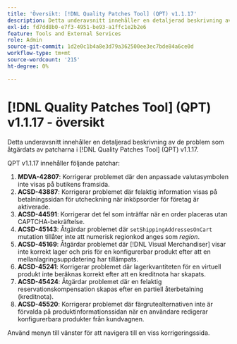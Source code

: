```yaml
---
title: 'Översikt: [!DNL Quality Patches Tool] (QPT) v1.1.17'
description: Detta underavsnitt innehåller en detaljerad beskrivning av de problem som åtgärdats av patcharna i [!DNL Quality Patches Tool] (QPT) v1.1.17.
exl-id: fd7dd8b0-e7f3-4951-be93-a1ffc1e2b2e6
feature: Tools and External Services
role: Admin
source-git-commit: 1d2e0c1b4a8e3d79a362500ee3ec7bde84a6ce0d
workflow-type: tm+mt
source-wordcount: '215'
ht-degree: 0%

---
```


# [!DNL Quality Patches Tool] (QPT) v1.1.17 - översikt

Detta underavsnitt innehåller en detaljerad beskrivning av de problem som åtgärdats av patcharna i [!DNL Quality Patches Tool] (QPT) v1.1.17.

QPT v1.1.17 innehåller följande patchar:

1. **MDVA-42807**: Korrigerar problemet där den anpassade valutasymbolen inte visas på butikens framsida.
1. **ACSD-43887**: Korrigerar problemet där felaktig information visas på betalningssidan för utcheckning när inköpsorder för företag är aktiverade.
1. **ACSD-44591**: Korrigerar det fel som inträffar när en order placeras utan CAPTCHA-bekräftelse.
1. **ACSD-45143**: Åtgärdar problemet där `setShippingAddressesOnCart` mutation tillåter inte att numerisk regionkod anges som *region*.
1. **ACSD-45169**: Åtgärdar problemet där [!DNL Visual Merchandiser] visar inte korrekt lager och pris för en konfigurerbar produkt efter att en mellanlagringsuppdatering har tillämpats.
1. **ACSD-45241**: Korrigerar problemet där lagerkvantiteten för en virtuell produkt inte beräknas korrekt efter att en kreditnota har skapats.
1. **ACSD-45424**: Åtgärdar problemet där en felaktig reservationskompensation skapas efter en partiell återbetalning (kreditnota).
1. **ACSD-45520**: Korrigerar problemet där färgrutealternativen inte är förvalda på produktinformationssidan när en användare redigerar konfigurerbara produkter från kundvagnen.

Använd menyn till vänster för att navigera till en viss korrigeringssida.
